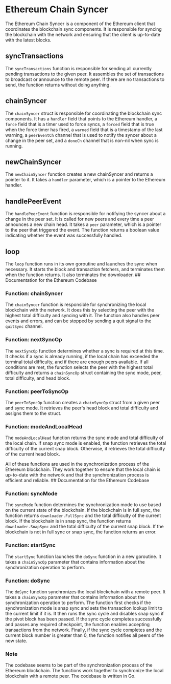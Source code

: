 # Ethereum Chain Syncer

The Ethereum Chain Syncer is a component of the Ethereum client that coordinates the blockchain sync components. It is responsible for syncing the blockchain with the network and ensuring that the client is up-to-date with the latest blocks.

## syncTransactions

The `syncTransactions` function is responsible for sending all currently pending transactions to the given peer. It assembles the set of transactions to broadcast or announce to the remote peer. If there are no transactions to send, the function returns without doing anything.

## chainSyncer

The `chainSyncer` struct is responsible for coordinating the blockchain sync components. It has a `handler` field that points to the Ethereum handler, a `force` field that is a timer used to force syncs, a `forced` field that is true when the force timer has fired, a `warned` field that is a timestamp of the last warning, a `peerEventCh` channel that is used to notify the syncer about a change in the peer set, and a `doneCh` channel that is non-nil when sync is running.

## newChainSyncer

The `newChainSyncer` function creates a new chainSyncer and returns a pointer to it. It takes a `handler` parameter, which is a pointer to the Ethereum handler.

## handlePeerEvent

The `handlePeerEvent` function is responsible for notifying the syncer about a change in the peer set. It is called for new peers and every time a peer announces a new chain head. It takes a `peer` parameter, which is a pointer to the peer that triggered the event. The function returns a boolean value indicating whether the event was successfully handled.

## loop

The `loop` function runs in its own goroutine and launches the sync when necessary. It starts the block and transaction fetchers, and terminates them when the function returns. It also terminates the downloader. ## Documentation for the Ethereum Codebase

### Function: chainSyncer

The `chainSyncer` function is responsible for synchronizing the local blockchain with the network. It does this by selecting the peer with the highest total difficulty and syncing with it. The function also handles peer events and errors, and can be stopped by sending a quit signal to the `quitSync` channel.

### Function: nextSyncOp

The `nextSyncOp` function determines whether a sync is required at this time. It checks if a sync is already running, if the local chain has exceeded the terminal total difficulty, and if there are enough peers available. If all conditions are met, the function selects the peer with the highest total difficulty and returns a `chainSyncOp` struct containing the sync mode, peer, total difficulty, and head block.

### Function: peerToSyncOp

The `peerToSyncOp` function creates a `chainSyncOp` struct from a given peer and sync mode. It retrieves the peer's head block and total difficulty and assigns them to the struct.

### Function: modeAndLocalHead

The `modeAndLocalHead` function returns the sync mode and total difficulty of the local chain. If snap sync mode is enabled, the function retrieves the total difficulty of the current snap block. Otherwise, it retrieves the total difficulty of the current head block.

All of these functions are used in the synchronization process of the Ethereum blockchain. They work together to ensure that the local chain is up-to-date with the network and that the synchronization process is efficient and reliable. ## Documentation for the Ethereum Codebase

### Function: syncMode

The `syncMode` function determines the synchronization mode to use based on the current state of the blockchain. If the blockchain is in full sync, the function returns `downloader.FullSync` and the total difficulty of the current block. If the blockchain is in snap sync, the function returns `downloader.SnapSync` and the total difficulty of the current snap block. If the blockchain is not in full sync or snap sync, the function returns an error.

### Function: startSync

The `startSync` function launches the `doSync` function in a new goroutine. It takes a `chainSyncOp` parameter that contains information about the synchronization operation to perform.

### Function: doSync

The `doSync` function synchronizes the local blockchain with a remote peer. It takes a `chainSyncOp` parameter that contains information about the synchronization operation to perform. The function first checks if the synchronization mode is snap sync and sets the transaction lookup limit to the current limit if it is. It then runs the sync cycle and disables snap sync if the pivot block has been passed. If the sync cycle completes successfully and passes any required checkpoint, the function enables accepting transactions from the network. Finally, if the sync cycle completes and the current block number is greater than 0, the function notifies all peers of the new state.

### Note

The codebase seems to be part of the synchronization process of the Ethereum blockchain. The functions work together to synchronize the local blockchain with a remote peer. The codebase is written in Go.